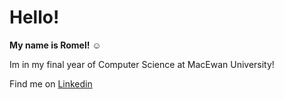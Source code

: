 # Hello!

**My name is Romel!** ☺️

Im in my final year of Computer Science at MacEwan University!

Find me on [Linkedin](https://www.linkedin.com/in/romel-mendoza-0331072aa/)
<!--
**ormle/ormle** is a ✨ _special_ ✨ repository because its `README.md` (this file) appears on your GitHub profile.
https://docs.github.com/en/get-started/writing-on-github/getting-started-with-writing-and-formatting-on-github/basic-writing-and-formatting-syntax
https://docs.github.com/en/get-started/writing-on-github/getting-started-with-writing-and-formatting-on-github/quickstart-for-writing-on-github
-->
